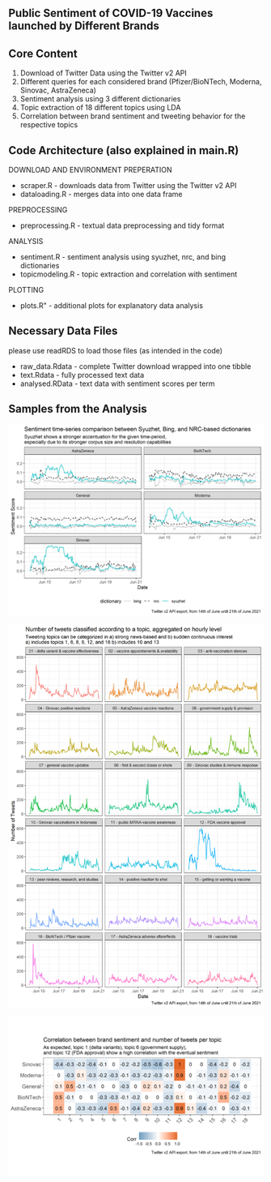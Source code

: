 Public Sentiment of COVID-19 Vaccines launched by Different Brands 
-------------------

Core Content
------------------

1. Download of Twitter Data using the Twitter v2 API
2. Different queries for each considered brand (Pfizer/BioNTech, Moderna, Sinovac, AstraZeneca)
3. Sentiment analysis using 3 different dictionaries
4. Topic extraction of 18 different topics using LDA
5. Correlation between brand sentiment and tweeting behavior for the respective topics

Code Architecture (also explained in main.R)
-------------------

DOWNLOAD AND ENVIRONMENT PREPERATION
* scraper.R - downloads data from Twitter using the Twitter v2 API
* dataloading.R - merges data into one data frame

PREPROCESSING
* preprocessing.R - textual data preprocessing and tidy format

ANALYSIS
* sentiment.R - sentiment analysis using syuzhet, nrc, and bing dictionaries
* topicmodeling.R - topic extraction and correlation with sentiment

PLOTTING
* plots.R" - additional plots for explanatory data analysis

Necessary Data Files 
-------------------

please use readRDS to load those files (as intended in the code)

* raw_data.Rdata - complete Twitter download wrapped into one tibble
* text.Rdata - fully processed text data 
* analysed.RData - text data with sentiment scores per term

Samples from the Analysis 
-------------------

![](https://github.com/aleksejhoffaerber/textualvaccines/blob/bc2c6f349b08d8d6a47a605f943acaec4a93def5/_plots/s2_sentiment%20across%20brands%20and%20dictionaries.png)

![](https://github.com/aleksejhoffaerber/textualvaccines/blob/988920b50b7de8227183b96e1eacf4ed2b2a351d/_plots/top1_topic%20behavior.png)

![](https://github.com/aleksejhoffaerber/textualvaccines/blob/988920b50b7de8227183b96e1eacf4ed2b2a351d/_plots/top4_correlation%20between%20brand%20sentiment%20and%20number%20of%20tweets%20per%20topic.png)
